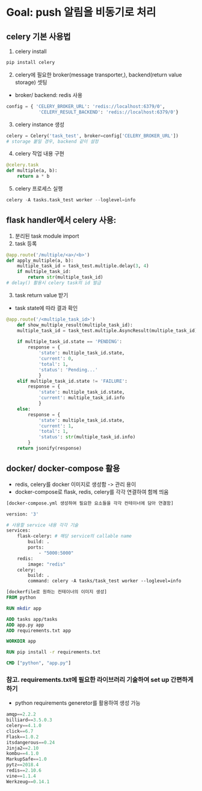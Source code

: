 # Goal: push 알림을 비동기로 처리
## celery 기본 사용법

1. celery install
```bash
pip install celery
```

2. celery에 필요한 broker(message transporter,), backend(return value storage) 셋팅
- broker/ backend: redis 사용
```python
config = { 'CELERY_BROKER_URL': 'redis://localhost:6379/0',
            'CELERY_RESULT_BACKEND': 'redis://localhost:6379/0'}
```

3. celery instance 생성
```python
celery = Celery('task_test', broker=config['CELERY_BROKER_URL'])
# storage 붙일 경우, backend 같이 설정
```

4. celery 작업 내용 구현
```python
@celery.task
def multiple(a, b):
	return a * b
```

5. celery 프로세스 실행
```python
celery -A tasks.task_test worker --loglevel=info
```

## flask handler에서 celery 사용:
1. 분리된 task module import
2. task 등록
```python
@app.route('/multiple/<a>/<b>')
def apply_multiple(a, b):
	multiple_task_id = task_test.multiple.delay(3, 4)
	if multiple_task_id:
		return str(multiple_task_id)
# delay() 활용시 celery task의 id 발급
```

3. task return value 받기  
- task state에 따라 결과 확인
```python
@app.route('/<multiple_task_id>')
	def show_multiple_result(multiple_task_id):
	multiple_task_id = task_test.multiple.AsyncResult(multiple_task_id)
	
	if multiple_task_id.state == 'PENDING':
		response = {
			'state': multiple_task_id.state,
			'current': 0,
			'total': 1,
			'status': 'Pending...'
			}
	elif multiple_task_id.state != 'FAILURE':
		response = {
			'state': multiple_task_id.state,
			'current': multiple_task_id.info
			}
	else:
		response = {
			'state': multiple_task_id.state,
			'current': 1,
			'total': 1,
			'status': str(multiple_task_id.info)
		}
	return jsonify(response)
```

## docker/ docker-compose 활용
- redis, celery를 docker 이미지로 생성함 -> 관리 용이
- docker-compose로 flask, redis, celery를 각각 연결하여 함께 띄움
```dockerfile
[docker-compose.yml 생성하여 필요한 요소들을 각각 컨테이너에 담아 연결함]

version: '3'

# 사용할 service 내용 각각 기술
services:
	flask-celery: # 해당 service의 callable name
		build: .
		ports:
			- "5000:5000"
	redis:
		image: "redis"
	celery:
		build: .
		command: celery -A tasks/task_test worker --loglevel=info
```

```dockerfile
[dockerfile로 원하는 컨테이너의 이미지 생성]
FROM python 

RUN mkdir app

ADD tasks app/tasks
ADD app.py app
ADD requirements.txt app

WORKDIR app

RUN pip install -r requirements.txt

CMD ["python", "app.py"]
```

### 참고. requirements.txt에 필요한 라이브러리 기술하여 set up 간편하게 하기
- python requirements generetor를 활용하여 생성 가능
```python
amqp==2.2.2
billiard==3.5.0.3
celery==4.1.0
click==6.7
Flask==1.0.2
itsdangerous==0.24
Jinja2==2.10
kombu==4.1.0
MarkupSafe==1.0
pytz==2018.4
redis==2.10.6
vine==1.1.4
Werkzeug==0.14.1
```
 
